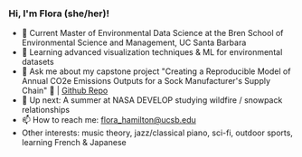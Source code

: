 ### Hi, I'm Flora (she/her)!

- 🔭 Current Master of Environmental Data Science at the Bren School of Environmental Science and Management, UC Santa Barbara
- 🌱 Learning advanced visualization techniques & ML for environmental datasets
- 💬 Ask me about my capstone project "Creating a Reproducible Model of Annual CO2e Emissions Outputs for a Sock Manufacturer's Supply Chain" 🧦 | [Github Repo](https://github.com/carbonSOCKprint)
- 👀 Up next: A summer at NASA DEVELOP studying wildfire / snowpack relationships 
- 📫 How to reach me: flora_hamilton@ucsb.edu
- Other interests: music theory, jazz/classical piano, sci-fi, outdoor sports, learning French & Japanese 


  


